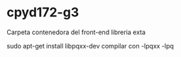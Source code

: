 # cpyd172-g3
Carpeta contenedora del front-end
 libreria exta

 sudo apt-get install libpqxx-dev
compilar con  -lpqxx -lpq

